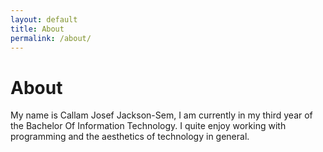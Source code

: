 ```yaml
---
layout: default
title: About
permalink: /about/
---
```

<h1 class="page-heading">About</h1>

My name is Callam Josef Jackson-Sem, I am currently in my third year of the Bachelor Of Information Technology.
I quite enjoy working with programming and the aesthetics of technology in general.